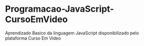 # Programacao-JavaScript-CursoEmVideo
 Aprendizado Basico da linguagem JavaScript disponibilizado pelo plataforma Curso Em Video
